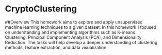 # CryptoClustering
##Overview
This homework aims to explore and apply unsupervised machine learning techniques to a given dataset. In this homework I focused on understanding and implementing algorithms such as K-means Clustering, Principal Component Analysis (PCA), and Dimensionality Reduction. The tasks will help develop a deeper understanding of clustering methods, feature extraction, and data visualization.
